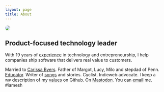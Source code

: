 ```yaml
---
layout: page
title: About
---
```


<img src="{{ site.baseurl }}/assets/page/DSC_4899-copy.jpg" style="max-width: 200px; border-radius: 100px; margin: 0 auto">

## Product-focused technology leader

With 19 years of [experience](https://www.linkedin.com/in/dealingwith) in technology and entrepreneurship, I help companies ship software that delivers real value to customers. 

Married to [Carissa Byers](http://carissabyers.com/). Father of Margot, Lucy, Milo and stepdad of Penn. [Educator](http://minecraftu.org/). Writer of [songs](/music) and stories. Cyclist. Indieweb advocate. I keep a <span style="font-variant:small-caps">wip</span> description of my [values](https://github.com/dealingwith/values) on Github. On <a rel="me" href="https://mastodon.social/@dealingwith">Mastodon</a>. You can [email](mailto:dealingwith@gmail.com) me. #iamesh
